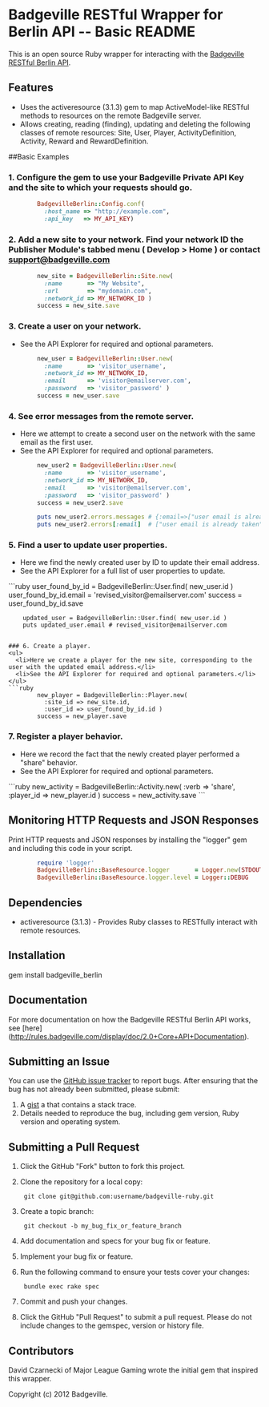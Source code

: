 # Badgeville RESTful Wrapper for Berlin API -- Basic README

This is an open source Ruby wrapper for interacting with the [Badgeville RESTful Berlin API](http://rules.badgeville.com/display/doc/2.0+Core+API+Documentation).


## Features
* Uses the activeresource (3.1.3) gem to map ActiveModel-like RESTful methods to resources on the remote Badgeville server.
* Allows creating, reading (finding), updating and deleting the following classes of remote resources: Site, User, Player, ActivityDefinition, Activity, Reward and RewardDefinition.

##Basic Examples

### 1. Configure the gem to use your Badgeville Private API Key and the site to which your requests should go.
```ruby
        BadgevilleBerlin::Config.conf(
          :host_name => "http://example.com",
          :api_key   => MY_API_KEY)
```

### 2. Add a new site to your network. Find your network ID the Publisher Module's tabbed menu ( Develop > Home ) or contact <support@badgeville.com>
```ruby
        new_site = BadgevilleBerlin::Site.new(
          :name       => "My Website",
          :url        => "mydomain.com",
          :network_id => MY_NETWORK_ID )
        success = new_site.save
```

### 3. Create a user on your network.
<ul>
  <li>See the API Explorer for required and optional parameters.</li>
</ul>

```ruby
        new_user = BadgevilleBerlin::User.new(
          :name       => 'visitor_username',
          :network_id => MY_NETWORK_ID,
          :email      => 'visitor@emailserver.com',
          :password   => 'visitor_password' )
        success = new_user.save
```

### 4. See error messages from the remote server.
<ul>
  <li>Here we attempt to create a second user on the network with the same email as the first user.</li>
  <li>See the API Explorer for required and optional parameters.</li>
</ul>

```ruby
        new_user2 = BadgevilleBerlin::User.new(
          :name       => 'visitor_username',
          :network_id => MY_NETWORK_ID,
          :email      => 'visitor@emailserver.com',
          :password   => 'visitor_password' )
        success = new_user2.save

        puts new_user2.errors.messages # {:email=>["user email is already taken"]}
        puts new_user2.errors[:email]  # ["user email is already taken"]

```

### 5. Find a user to update user properties.
<ul>
  <li>Here we find the newly created user by ID to update their email address.</li>
  <li>See the API Explorer for a full list of user properties to update.</li>
</ul>
```ruby
        user_found_by_id = BadgevilleBerlin::User.find( new_user.id )
        user_found_by_id.email = 'revised_visitor@emailserver.com'
        success = user_found_by_id.save

        updated_user = BadgevilleBerlin::User.find( new_user.id )
        puts updated_user.email # revised_visitor@emailserver.com
```

### 6. Create a player.
<ul>
  <li>Here we create a player for the new site, corresponding to the user with the updated email address.</li>
  <li>See the API Explorer for required and optional parameters.</li>
</ul>
```ruby
        new_player = BadgevilleBerlin::Player.new(
          :site_id => new_site.id,
          :user_id => user_found_by_id.id )
        success = new_player.save
```

### 7. Register a player behavior.
<ul>
  <li>Here we record the fact that the newly created player performed a "share" behavior.</li>
  <li>See the API Explorer for required and optional parameters.</li>
</ul>
```ruby
        new_activity = BadgevilleBerlin::Activity.new(
          :verb      => 'share',
          :player_id => new_player.id )
        success = new_activity.save
```

## Monitoring HTTP Requests and JSON Responses
Print HTTP requests and JSON responses by installing the "logger" gem and including this code in your script.

```ruby
        require 'logger'
        BadgevilleBerlin::BaseResource.logger       = Logger.new(STDOUT)
        BadgevilleBerlin::BaseResource.logger.level = Logger::DEBUG
```

## Dependencies
* activeresource (3.1.3) - Provides Ruby classes to RESTfully interact with remote resources.


## Installation
gem install badgeville_berlin


## Documentation
For more documentation on how the Badgeville RESTful Berlin API works, see [here] (http://rules.badgeville.com/display/doc/2.0+Core+API+Documentation).


## Submitting an Issue
You can use the [GitHub issue tracker](https://github.com/badgeville/badgeville-ruby/issues) to report bugs. After ensuring that the bug has not already been submitted, please submit:

1. A [gist](https://gist.github.com/) a that contains a stack trace.
2. Details needed to reproduce the bug, including gem version, Ruby version and operating system.


## Submitting a Pull Request
1. Click the GitHub "Fork" button to fork this project.
2. Clone the repository for a local copy:

        git clone git@github.com:username/badgeville-ruby.git

3. Create a topic branch:

        git checkout -b my_bug_fix_or_feature_branch

4. Add documentation and specs for your bug fix or feature.
5. Implement your bug fix or feature.
6. Run the following command to ensure your tests cover your changes:

        bundle exec rake spec

7. Commit and push your changes.
8. Click the GitHub "Pull Request" to submit a pull request. Please do not include changes to the gemspec, version or history file.

## Contributors
David Czarnecki of Major League Gaming wrote the initial gem that inspired this wrapper.


Copyright (c) 2012 Badgeville.